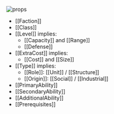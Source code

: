 
![props](https://8bitgalaxy.com/images/card.png)

- [[Faction]]
- [[Class]]
- [[Level]] implies:
	- [[Capacity]] and [[Range]]
	- [[Defense]]
- [[ExtraCost]] implies:
	- [[Cost]] and [[Size]]
- [[Type]] implies:
	- [[Role]]: [[Unit]] / [[Structure]]
	- [[Origin]]: [[Social]] / [[Industrial]]
- [[PrimaryAbility]]
- [[SecondaryAbility]]
- [[AdditionalAbility]]
- [[Prerequisites]]
